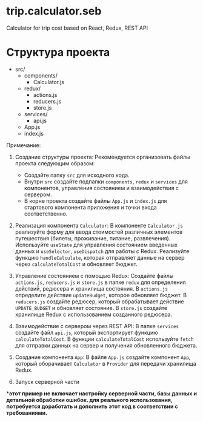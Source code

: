 # trip.calculator.seb
Calculator for trip cost based on React, Redux, REST API

# Структура проекта
- src/
  - components/
    - Calculator.js
  - redux/
    - actions.js
    - reducers.js
    - store.js
  - services/
    - api.js
  - App.js
  - index.js

Примечание:

1. Создание структуры проекта:
   Рекомендуется организовать файлы проекта следующим образом:

   - Создайте папку `src` для исходного кода.
   - Внутри `src` создайте подпапки `components`, `redux` и `services` для компонентов, управления состоянием и взаимодействия с сервером.
   - В корне проекта создайте файлы `App.js` и `index.js` для стартового компонента приложения и точки входа соответственно.

2. Реализация компонента `Calculator`:
   В компоненте `Calculator.js` реализуйте форму для ввода стоимостей различных элементов путешествия (билеты, проживание, питание, развлечения).
   Используйте `useState` для управления состоянием введенных данных и `useSelector`, `useDispatch` для работы с Redux.
   Реализуйте функцию `handleCalculate`, которая отправляет данные на сервер через `calculateTotalCost` и обновляет бюджет.

3. Управление состоянием с помощью Redux:
   Создайте файлы `actions.js`, `reducers.js` и `store.js` в папке `redux` для определения действий, редюсера и хранилища состояния.
   В `actions.js` определите действие `updateBudget`, которое обновляет бюджет.
   В `reducers.js` создайте редюсер, который обрабатывает действие `UPDATE_BUDGET` и обновляет состояние.
   В `store.js` создайте хранилище Redux с использованием созданного редюсера.

4. Взаимодействие с сервером через REST API:
   В папке `services` создайте файл `api.js`, который экспортирует функцию `calculateTotalCost`.
   В функции `calculateTotalCost` используйте `fetch` для отправки данных на сервер и получения обновленного бюджета.

5. Создание компонента `App`:
   В файле `App.js` создайте компонент `App`, который оборачивает `Calculator` в `Provider` для передачи хранилища Redux.

6. Запуск серверной части

***этот пример не включает настройку серверной части, базы данных и детальной обработки ошибок. для реального использования, потребуется доработать и дополнить этот код в соответствии с требованиями.**
